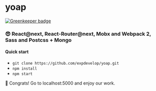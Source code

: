 # yoap

[![Greenkeeper badge](https://badges.greenkeeper.io/zanjs/yoap.svg)](https://greenkeeper.io/)

### :sunglasses: React@next, React-Router@next, Mobx and Webpack 2, Sass and Postcss + Mongo

#### Quick start

* `git clone https://github.com/expdevelop/yoap.git`
* `npm install`
* `npm start`

:tada: Congrats! 
Go to localhost:5000 and enjoy our work.
